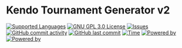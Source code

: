 # Kendo Tournament Generator v2

[![Supported Languages](https://img.shields.io/badge/Supported-%F0%9F%87%AA%F0%9F%87%B8%20%F0%9F%87%AC%F0%9F%87%A7%20%F0%9F%87%B3%F0%9F%87%B1%20languages-blue.svg)]()
[![GNU GPL 3.0 License](https://img.shields.io/badge/license-GNU_GPL_3.0-brightgreen.svg)](https://github.com/softwaremagico/KendoTournamentGenerator/blob/main/LICENSE)
[![Issues](https://img.shields.io/github/issues/softwaremagico/KendoTournamentGenerator.svg)](https://github.com/softwaremagico/KendoTournamentGenerator/issues)
[![GitHub commit activity](https://img.shields.io/github/commit-activity/y/softwaremagico/KendoTournamentGenerator)](https://github.com/softwaremagico/KendoTournamentGenerator)
[![GitHub last commit](https://img.shields.io/github/last-commit/softwaremagico/KendoTournamentGenerator)](https://github.com/softwaremagico/KendoTournamentGenerator)
[![Time](https://img.shields.io/badge/Time-15h-blueviolet.svg)]()
[![Powered by](https://img.shields.io/badge/powered%20by%20angular-red.svg?logo=angular&logoColor=white)]()
[![Powered by](https://img.shields.io/badge/powered%20by%20java-orange.svg?logo=java&logoColor=white)]()
